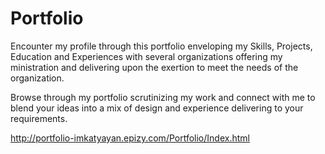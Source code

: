 # Portfolio

Encounter my profile through this portfolio enveloping my Skills, Projects, Education and Experiences with several organizations offering my ministration and delivering upon the exertion to meet the needs of the organization.

Browse through my portfolio scrutinizing my work and connect with me to blend your ideas into a mix of design and experience delivering to your requirements.

http://portfolio-imkatyayan.epizy.com/Portfolio/Index.html
